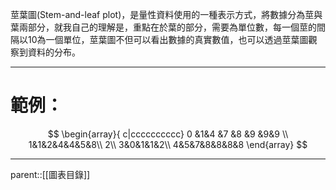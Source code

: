莖葉圖(Stem-and-leaf plot)，是量性資料使用的一種表示方式，將數據分為莖與葉兩部分，就我自己的理解是，重點在於葉的部分，需要為單位數，每一個莖的間隔以10為一個單位，莖葉圖不但可以看出數據的真實數值，也可以透過莖葉圖觀察到資料的分布。
- - -
# 範例：
$$
\begin{array}{ c|cccccccccc}
0 &1&4 &7 &8 &9 &9&9 \\
1&1&2&4&4&5&8\\
2\\
3&0&1&1&2\\
4&5&7&8&8&8&8
\end{array}
$$
- - -
parent::[[圖表目錄]]
